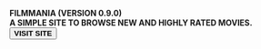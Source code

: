 **FILMMANIA (VERSION 0.9.0)</br>**
**A SIMPLE SITE TO BROWSE NEW AND HIGHLY RATED MOVIES.**
<a href="[https://{your-github-username}.github.io/{app-name}](https://vast7al.github.io/filmmania-app/)" target="_blank"><button>**VISIT SITE**</button></a>
